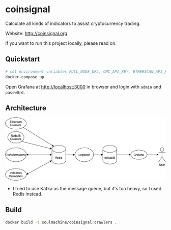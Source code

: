 # coinsignal

Calculate all kinds of indicators to assist cryptocurrency trading.

Website: <http://coinsignal.org>

If you want to run this project locally, please read on.

## Quickstart

```bash
# set environment variables FULL_NODE_URL, CMC_API_KEY, ETHERSCAN_API_KEY in your terminal
docker-compose up
```

Open Grafana at <http://localhost:3000> in browser and login with `admin` and `passw0rd`.

## Architecture

![Architecture](./architecture.png)

- I tried to use Kafka as the message queue, but it's too heavy, so I used Redis instead.

## Build

```bash
docker build -t soulmachine/coinsignal:crawlers .
```
